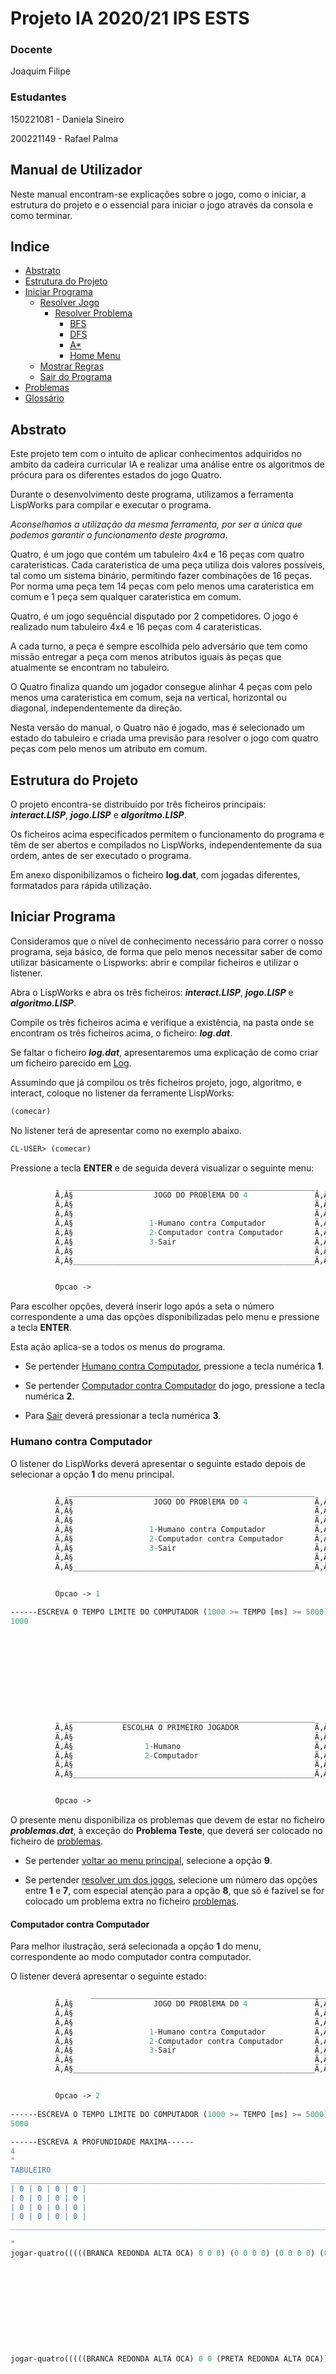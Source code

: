 # Projeto IA 2020/21 IPS ESTS

### **Docente**
Joaquim Filipe

### **Estudantes**
150221081 - Daniela Sineiro

200221149 - Rafael Palma

## **Manual de Utilizador**
Neste manual encontram-se explicações sobre o jogo, como o iniciar, a estrutura do projeto e o essencial para iniciar o jogo através da consola e como terminar.

## **Indice**
* [Abstrato](#doc-abstract)
* [Estrutura do Projeto](#doc-estrutura)
* [Iniciar Programa](#tut-iniciar)
    * [Resolver Jogo](#mc-resolve-jogo)
        * [Resolver Problema](#mc-problema)
            * [BFS](#mc-bfs)
            * [DFS](#mc-dfs)
            * [A*](#mc-a-star)
            * [Home Menu](#mc-home-menu)
    * [Mostrar Regras](#mc-ver-regras)
    * [Sair do Programa](#sair-programa)
* [Problemas](#tut-problemas)
* [Glossário](#glossario)

## <a name="doc-abstract">**Abstrato**</a>
Este projeto tem com o intuito de aplicar conhecimentos adquiridos no ambito da cadeira curricular IA e realizar uma análise entre os algoritmos de prócura para os diferentes estados do jogo Quatro.

Durante o desenvolvimento deste programa, utilizamos a ferramenta LispWorks para compilar e executar o programa.

*Aconselhamos a utilização da mesma ferramenta, por ser a única que podemos garantir o funcionamento deste programa*.

Quatro, é um jogo que contém um tabuleiro 4x4 e 16 peças com quatro carateristicas. Cada carateristica de uma peça utiliza dois valores possíveis, tal como um sistema binário, permitindo fazer combinações de 16 peças. Por norma uma peça tem 14 peças com pelo menos uma carateristica em comum e 1 peça sem qualquer carateristica em comum.

Quatro, é um jogo sequêncial disputado por 2 competidores.
O jogo é realizado num tabuleiro 4x4 e 16 peças com 4 carateristicas.

A cada turno, a peça é sempre escolhida pelo adversário que tem como missão entregar a peça com menos atributos iguais às peças que atualmente se encontram no tabuleiro.

O Quatro finaliza quando um jogador consegue alinhar 4 peças com pelo menos uma carateristica em comum, seja na vertical, horizontal ou diagonal, independentemente da direção.

Nesta versão do manual, o Quatro não é jogado, mas é selecionado um estado do tabuleiro e criada uma previsão para resolver o jogo com quatro peças com pelo menos um atributo em comum.

## <a name="doc-estrutura">**Estrutura do Projeto**</a>
O projeto encontra-se distribuído por três ficheiros principais: ***interact.LISP***, ***jogo.LISP*** e ***algoritmo.LISP***.

Os ficheiros acima especificados permitem o funcionamento do programa e têm de ser abertos e compilados no LispWorks, independentemente da sua ordem, antes de ser executado o programa.

Em anexo disponibilizamos o ficheiro **log.dat**, com jogadas diferentes, formatados para rápida utilização.


## <a name="tut-iniciar">**Iniciar Programa**</a>
Consideramos que o nível de conhecimento necessário para correr o nosso programa, seja básico, de forma que pelo menos necessitar saber de como utilizar básicamente o Lispworks: abrir e compilar ficheiros e utilizar o listener.

Abra o LispWorks e abra os três ficheiros: ***interact.LISP***, ***jogo.LISP*** e ***algoritmo.LISP***.

Compile os três ficheiros acima e verifique a existência, na pasta onde se encontram os três ficheiros acima, o ficheiro: ***log.dat***.

Se faltar o ficheiro ***log.dat***, apresentaremos uma explicação de como criar um ficheiro parecido em [Log](#tut-log).

Assumindo que já compilou os três ficheiros projeto, jogo, algoritmo, e interact, coloque no listener da ferramente LispWorks:

```l
(comecar)
```

No listener terá de apresentar como no exemplo abaixo.

```lisp
CL-USER> (comecar)
```

Pressione a tecla **ENTER** e de seguida deverá visualizar o seguinte menu:

```lisp
             _______________________________________________________
          Ã‚Â§                  JOGO DO PROBlEMA DO 4               Ã‚Â§
          Ã‚Â§                                                      Ã‚Â§
          Ã‚Â§                                                      Ã‚Â§
          Ã‚Â§                 1-Humano contra Computador           Ã‚Â§
          Ã‚Â§                 2-Computador contra Computador       Ã‚Â§
          Ã‚Â§                 3-Sair                               Ã‚Â§
          Ã‚Â§                                                      Ã‚Â§
          Ã‚Â§______________________________________________________Ã‚Â§


          Opcao ->
```

Para escolher opções, deverá inserir logo após a seta o número correspondente a uma das opções disponibilizadas pelo menu e pressione a tecla **ENTER**.

Esta ação aplica-se a todos os menus do programa.

* Se pertender [Humano contra Computador](#mc-resolve-jogo), pressione a tecla numérica **1**.

* Se pertender [Computador contra Computador](#mc-ver-regras) do jogo, pressione a tecla numérica **2**. 

* Para [Sair](#sair-programa) deverá pressionar a tecla numérica **3**.

### <a name="mc-resolve-jogo">Humano contra Computador</a>
O listener do LispWorks deverá apresentar o seguinte estado depois de selecionar a opção **1** do menu principal.

```lisp
             _______________________________________________________
          Ã‚Â§                  JOGO DO PROBlEMA DO 4               Ã‚Â§
          Ã‚Â§                                                      Ã‚Â§
          Ã‚Â§                                                      Ã‚Â§
          Ã‚Â§                 1-Humano contra Computador           Ã‚Â§
          Ã‚Â§                 2-Computador contra Computador       Ã‚Â§
          Ã‚Â§                 3-Sair                               Ã‚Â§
          Ã‚Â§                                                      Ã‚Â§
          Ã‚Â§______________________________________________________Ã‚Â§


          Opcao -> 1
   
------ESCREVA O TEMPO LIMITE DO COMPUTADOR (1000 >= TEMPO [ms] >= 5000)------
1000










             _______________________________________________________
          Ã‚Â§           ESCOLHA O PRIMEIRO JOGADOR                 Ã‚Â§
          Ã‚Â§                                                      Ã‚Â§
          Ã‚Â§                1-Humano                              Ã‚Â§
          Ã‚Â§                2-Computador                          Ã‚Â§
          Ã‚Â§                                                      Ã‚Â§
          Ã‚Â§______________________________________________________Ã‚Â§


          Opcao -> 
```

O presente menu disponibiliza os problemas que devem de estar no ficheiro ***problemas.dat***, à exceção do **Problema Teste**, que deverá ser colocado no ficheiro de [problemas](#tut-problemas).

* Se pertender [voltar ao menu principal](#mc-home-menu), selecione a opção **9**.

* Se pertender [resolver um dos jogos](#mc-problema), selecione um número das opções entre **1** e **7**, com especial atenção para a opção **8**, que só é fazível se for colocado um problema extra no ficheiro [problemas](#tut-problemas).

#### <a name="mc-problema">Computador contra Computador</a>
Para melhor ilustração, será selecionada a opção **1** do menu, correspondente ao modo computador contra computador.

O listener deverá apresentar o seguinte estado:

```lisp
                  _______________________________________________________
          Ã‚Â§                  JOGO DO PROBlEMA DO 4               Ã‚Â§
          Ã‚Â§                                                      Ã‚Â§
          Ã‚Â§                                                      Ã‚Â§
          Ã‚Â§                 1-Humano contra Computador           Ã‚Â§
          Ã‚Â§                 2-Computador contra Computador       Ã‚Â§
          Ã‚Â§                 3-Sair                               Ã‚Â§
          Ã‚Â§                                                      Ã‚Â§
          Ã‚Â§______________________________________________________Ã‚Â§


          Opcao -> 2
   
------ESCREVA O TEMPO LIMITE DO COMPUTADOR (1000 >= TEMPO [ms] >= 5000)------
5000
   
------ESCREVA A PROFUNDIDADE MAXIMA------
4
"
TABULEIRO
_________________________________________________________________________________________________________________________
| 0 | 0 | 0 | 0 |
| 0 | 0 | 0 | 0 |
| 0 | 0 | 0 | 0 |
| 0 | 0 | 0 | 0 |
_________________________________________________________________________________________________________________________

"
jogar-quatro(((((BRANCA REDONDA ALTA OCA) 0 0 0) (0 0 0 0) (0 0 0 0) (0 0 0 0)) ((PRETA REDONDA ALTA OCA) (BRANCA REDONDA BAIXA OCA) (PRETA REDONDA BAIXA OCA) (BRANCA QUADRADA ALTA OCA) (PRETA QUADRADA ALTA OCA) (BRANCA QUADRADA BAIXA OCA) (PRETA QUADRADA BAIXA OCA) (BRANCA REDONDA ALTA CHEIA) (PRETA REDONDA ALTA CHEIA) (BRANCA REDONDA BAIXA CHEIA) (PRETA REDONDA BAIXA CHEIA) (BRANCA QUADRADA ALTA CHEIA) (PRETA QUADRADA ALTA CHEIA) (BRANCA QUADRADA BAIXA CHEIA) (PRETA QUADRADA BAIXA CHEIA))) 3 1 1 ((((0 0 0 0) (0 0 0 0) (0 0 0 0) (0 0 0 0)) ((BRANCA REDONDA ALTA OCA) (PRETA REDONDA ALTA OCA) (BRANCA REDONDA BAIXA OCA) (PRETA REDONDA BAIXA OCA) (BRANCA QUADRADA ALTA OCA) (PRETA QUADRADA ALTA OCA) (BRANCA QUADRADA BAIXA OCA) (PRETA QUADRADA BAIXA OCA) (BRANCA REDONDA ALTA CHEIA) (PRETA REDONDA ALTA CHEIA) (BRANCA REDONDA BAIXA CHEIA) (PRETA REDONDA BAIXA CHEIA) (BRANCA QUADRADA ALTA CHEIA) (PRETA QUADRADA ALTA CHEIA) (BRANCA QUADRADA BAIXA CHEIA) (PRETA QUADRADA BAIXA CHEIA))) 0 1 0 NIL))











jogar-quatro(((((BRANCA REDONDA ALTA OCA) 0 0 (PRETA REDONDA ALTA OCA)) (0 0 0 0) (0 0 0 0) (0 0 0 0)) ((BRANCA REDONDA BAIXA OCA) (PRETA REDONDA BAIXA OCA) (BRANCA QUADRADA ALTA OCA) (PRETA QUADRADA ALTA OCA) (BRANCA QUADRADA BAIXA OCA) (PRETA QUADRADA BAIXA OCA) (BRANCA REDONDA ALTA CHEIA) (PRETA REDONDA ALTA CHEIA) (BRANCA REDONDA BAIXA CHEIA) (PRETA REDONDA BAIXA CHEIA) (BRANCA QUADRADA ALTA CHEIA) (PRETA QUADRADA ALTA CHEIA) (BRANCA QUADRADA BAIXA CHEIA) (PRETA QUADRADA BAIXA CHEIA))) -14 -1 1 (((((BRANCA REDONDA ALTA OCA) 0 0 0) (0 0 0 0) (0 0 0 0) (0 0 0 0)) ((PRETA REDONDA ALTA OCA) (BRANCA REDONDA BAIXA OCA) (PRETA REDONDA BAIXA OCA) (BRANCA QUADRADA ALTA OCA) (PRETA QUADRADA ALTA OCA) (BRANCA QUADRADA BAIXA OCA) (PRETA QUADRADA BAIXA OCA) (BRANCA REDONDA ALTA CHEIA) (PRETA REDONDA ALTA CHEIA) (BRANCA REDONDA BAIXA CHEIA) (PRETA REDONDA BAIXA CHEIA) (BRANCA QUADRADA ALTA CHEIA) (PRETA QUADRADA ALTA CHEIA) (BRANCA QUADRADA BAIXA CHEIA) (PRETA QUADRADA BAIXA CHEIA))) -3 -1 0 NIL))











jogar-quatro(((((BRANCA REDONDA ALTA OCA) (BRANCA REDONDA BAIXA OCA) 0 (PRETA REDONDA ALTA OCA)) (0 0 0 0) (0 0 0 0) (0 0 0 0)) ((PRETA REDONDA BAIXA OCA) (BRANCA QUADRADA ALTA OCA) (PRETA QUADRADA ALTA OCA) (BRANCA QUADRADA BAIXA OCA) (PRETA QUADRADA BAIXA OCA) (BRANCA REDONDA ALTA CHEIA) (PRETA REDONDA ALTA CHEIA) (BRANCA REDONDA BAIXA CHEIA) (PRETA REDONDA BAIXA CHEIA) (BRANCA QUADRADA ALTA CHEIA) (PRETA QUADRADA ALTA CHEIA) (BRANCA QUADRADA BAIXA CHEIA) (PRETA QUADRADA BAIXA CHEIA))) 1005 1 1 (((((BRANCA REDONDA ALTA OCA) 0 0 (PRETA REDONDA ALTA OCA)) (0 0 0 0) (0 0 0 0) (0 0 0 0)) ((BRANCA REDONDA BAIXA OCA) (PRETA REDONDA BAIXA OCA) (BRANCA QUADRADA ALTA OCA) (PRETA QUADRADA ALTA OCA) (BRANCA QUADRADA BAIXA OCA) (PRETA QUADRADA BAIXA OCA) (BRANCA REDONDA ALTA CHEIA) (PRETA REDONDA ALTA CHEIA) (BRANCA REDONDA BAIXA CHEIA) (PRETA REDONDA BAIXA CHEIA) (BRANCA QUADRADA ALTA CHEIA) (PRETA QUADRADA ALTA CHEIA) (BRANCA QUADRADA BAIXA CHEIA) (PRETA QUADRADA BAIXA CHEIA))) 14 1 0 NIL))











jogar-quatro(((((BRANCA REDONDA ALTA OCA) (BRANCA REDONDA BAIXA OCA) (PRETA REDONDA BAIXA CHEIA) (PRETA REDONDA ALTA OCA)) (0 0 0 0) (0 0 0 0) (0 0 0 0)) ((PRETA REDONDA BAIXA OCA) (BRANCA QUADRADA ALTA OCA) (PRETA QUADRADA ALTA OCA) (BRANCA QUADRADA BAIXA OCA) (PRETA QUADRADA BAIXA OCA) (BRANCA REDONDA ALTA CHEIA) (PRETA REDONDA ALTA CHEIA) (BRANCA REDONDA BAIXA CHEIA) (BRANCA QUADRADA ALTA CHEIA) (PRETA QUADRADA ALTA CHEIA) (BRANCA QUADRADA BAIXA CHEIA) (PRETA QUADRADA BAIXA CHEIA))) -10006 -1 1 (((((BRANCA REDONDA ALTA OCA) (BRANCA REDONDA BAIXA OCA) 0 (PRETA REDONDA ALTA OCA)) (0 0 0 0) (0 0 0 0) (0 0 0 0)) ((PRETA REDONDA BAIXA OCA) (BRANCA QUADRADA ALTA OCA) (PRETA QUADRADA ALTA OCA) (BRANCA QUADRADA BAIXA OCA) (PRETA QUADRADA BAIXA OCA) (BRANCA REDONDA ALTA CHEIA) (PRETA REDONDA ALTA CHEIA) (BRANCA REDONDA BAIXA CHEIA) (PRETA REDONDA BAIXA CHEIA) (BRANCA QUADRADA ALTA CHEIA) (PRETA QUADRADA ALTA CHEIA) (BRANCA QUADRADA BAIXA CHEIA) (PRETA QUADRADA BAIXA CHEIA))) -1005 -1 0 NIL))











"
TABULEIRO
_________________________________________________________________________________________________________________________
| (BRANCA REDONDA ALTA OCA) | (BRANCA REDONDA BAIXA OCA) | (PRETA REDONDA BAIXA CHEIA) | (PRETA REDONDA ALTA OCA) |
| 0 | 0 | 0 | 0 |
| 0 | 0 | 0 | 0 |
| 0 | 0 | 0 | 0 |
_________________________________________________________________________________________________________________________

"










             _______________________________________________________
          Ã‚Â§                  JOGO DO PROBlEMA DO 4               Ã‚Â§
          Ã‚Â§                                                      Ã‚Â§
          Ã‚Â§                                                      Ã‚Â§
          Ã‚Â§                 1-Humano contra Computador           Ã‚Â§
          Ã‚Â§                 2-Computador contra Computador       Ã‚Â§
          Ã‚Â§                 3-Sair                               Ã‚Â§
          Ã‚Â§                                                      Ã‚Â§
          Ã‚Â§______________________________________________________Ã‚Â§


          Opcao -> 

```
* Neste modo de jogo os computadores vão jogar sozinhos.


##### <a name="mc-TL">Tempo limite</a>
O listener do Lispworks deverá apresentar o seguinte:

```lisp
------ESCREVA O TEMPO LIMITE DO COMPUTADOR (1000 >= TEMPO [ms] >= 5000)------
```

##### <a name="mc-PM">Profundidade Maxima</a>
O listener do Lispworks deverá apresentar o seguinte:

```lisp
------ESCREVA A PROFUNDIDADE MAXIMA------
```


Cada problema apenas altera-se perante as jogadas geradas com as peças colocadas no tabuleiro e retiradas da sua reserva.

No ficheiro ***log.dat***, apenas necessita de registar todas as jogadas efetuadas pelos jogadores e quais os nós que foram analizados, cortados, expandidos e os cortes alfas e betas.

Como mencionada varias vezes ao longo do manual, o ficheiro ***log.dat*** apenas contém as jogadas efetuadas pelos jogadores.

Para tal apenas necessita de abrir o ficheiro ***problemas.dat*** e colocar um problema, de perferência diferente dos problemas existentes, tendo em conta com o exemplo acima ilistrado e manter a separação de uma linha entre o último problema do ficheiro e o novo problema a inserir.

Se tiver dúvidas veja como os problemas no ficheiro ***log.dat*** se encontram colocados.

## **Glossário**
* **LispWorks**: Ferramenta que permite compilação e execução de código Common Lisp. O seu ambiente léxico não é dinâmico.

* **Problema/s**: Designa-se ao estado de um tabuleiro, acompanhado pela sua reserva de peças.